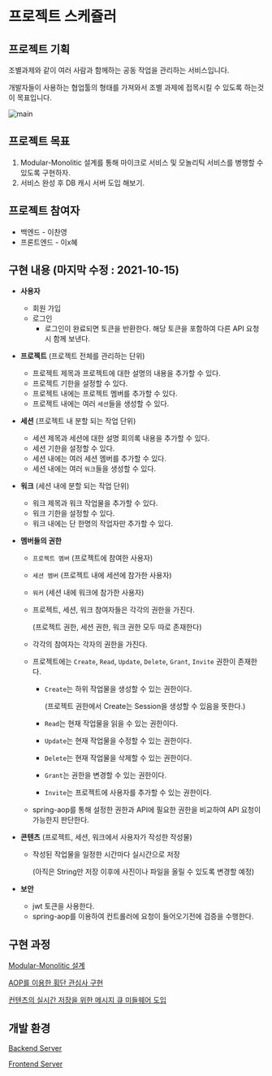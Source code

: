 # 프로젝트 스케쥴러

## 프로젝트 기획

조별과제와 같이 여러 사람과 함께하는 공동 작업을 관리하는 서비스입니다.

개발자들이 사용하는 협업툴의 형태를 가져와서 조별 과제에 접목시킬 수 있도록 하는것이 목표입니다. 

![main](https://user-images.githubusercontent.com/58020519/137517666-e14186d8-bac6-41ad-83ab-6aeebbc56f9d.png)

## 프로젝트 목표

1. Modular-Monolitic 설계를 통해 마이크로 서비스 및 모놀리틱 서비스를 병행할 수 있도록 구현하자.
2. 서비스 완성 후 DB 캐시 서버 도입 해보기.

## 프로젝트 참여자

- 백엔드 - 이찬영
- 프론트엔드 - 이x혜

## 구현 내용 (마지막 수정 : 2021-10-15)

- **사용자**
    - 회원 가입
    - 로그인
        - 로그인이 완료되면 토큰을 반환한다. 해당 토큰을 포함하여 다른 API 요청시 함께 보낸다.
        
- **프로젝트** (프로젝트 전체를 관리하는 단위)
    - 프로젝트 제목과 프로젝트에 대한 설명의 내용을 추가할 수 있다.
    - 프로젝트 기한을 설정할 수 있다.
    - 프로젝트 내에는 프로젝트 멤버를 추가할 수 있다.
    - 프로젝트 내에는 여러 `세션`들을 생성할 수 있다.

- **세션** (프로젝트 내 분할 되는 작업 단위)
    - 세션 제목과 세션에 대한 설명 회의록 내용을 추가할 수 있다.
    - 세션 기한을 설정할 수 있다.
    - 세션 내에는 여러 세션 멤버를 추가할 수 있다.
    - 세션 내에는 여러 `워크`들을 생성할 수 있다.

- **워크** (세션 내에 분할 되는 작업 단위)
    - 워크 제목과 워크 작업물을 추가할 수 있다.
    - 워크 기한을 설정할 수 있다.
    - 워크 내에는 단 한명의 작업자만 추가할 수 있다.

- **멤버들의 권한**
    - `프로젝트 멤버` (프로젝트에 참여한 사용자)
    - `세션 멤버` (프로젝트 내에 세션에 참가한 사용자)
    - `워커` (세션 내에 워크에 참가한 사용자)
    - 프로젝트, 세션, 워크 참여자들은 각각의 권한을 가진다.
        
        (프로젝트 권한, 세션 권한, 워크 권한 모두 따로 존재한다)
        
    - 각각의 참여자는 각자의 권한을 가진다.
    - 프로젝트에는 `Create`, `Read`, `Update`, `Delete`, `Grant`, `Invite` 권한이 존재한다.
        - `Create`는 하위 작업물을 생성할 수 있는 권한이다.
            
            (프로젝트 권한에서 Create는 Session을 생성할 수 있음을 뜻한다.)
            
        - `Read`는 현재 작업물을 읽을 수 있는 권한이다.
        - `Update`는 현재 작업물을 수정할 수 있는 권한이다.
        - `Delete`는 현재 작업물을 삭제할 수 있는 권한이다.
        - `Grant`는 권한을 변경할 수 있는 권한이다.
        - `Invite`는 프로젝트에 사용자를 추가할 수 있는 권한이다.
    - spring-aop를 통해 설정한 권한과 API에 필요한 권한을 비교하여 API 요청이 가능한지 판단한다.

- **콘텐츠** (프로젝트, 세션, 워크에서 사용자가 작성한 작성물)
    - 작성된 작업물을 일정한 시간마다 실시간으로 저장
        
        (아직은 String만 저장 이후에 사진이나 파일을 올릴 수 있도록 변경할 예정)
        
- **보안**
    - jwt 토큰을 사용한다.
    - spring-aop를 이용하여 컨트롤러에 요청이 들어오기전에 검증을 수행한다.

## 구현 과정

[Modular-Monolitic 설계](https://www.notion.so/Modular-Monolitic-67ccd4780c614b16af87980dde12015e)

[AOP를 이용한 횡단 관심사 구현](https://www.notion.so/AOP-90a102d178784db48d350b6217b4e2e0)

[컨텐츠의 실시간 저장을 위한 메시지 큐 미들웨어 도입](https://www.notion.so/955b817e9f6d4c68a4c4c59f0b020c87)

## 개발 환경

[Backend Server](https://www.notion.so/18b86176f9a64957bb40f071007a81b0)

[Frontend Server](https://www.notion.so/6369e7c2c6344a53b1a597aefb601b4f)
